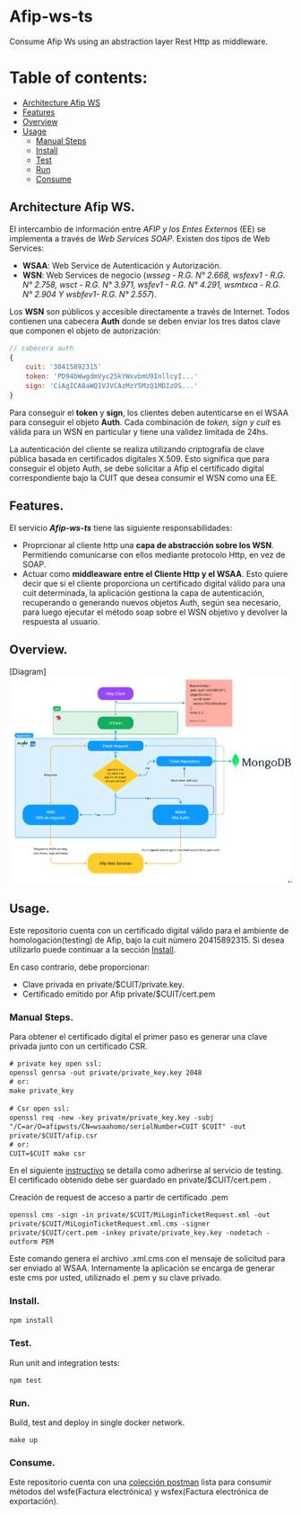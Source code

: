 # Afip-ws-ts
Consume Afip Ws using an abstraction layer Rest Http as middleware.

# Table of contents:
- [Architecture Afip WS](#arquitectura_ws_afip)
- [Features](#features)
- [Overview](#overview)
- [Usage](#usage)
  - [Manual Steps](#manual_steps)
  - [Install](#install)
  - [Test](#test)
  - [Run](#run)
  - [Consume](#consume)


## Architecture Afip WS. <a name="arquitectura_ws_afip"></a>

El intercambio de información entre _AFIP y los Entes Externos_ (EE) se implementa a través de _Web Services SOAP_.
Existen dos tipos de Web Services:
- **WSAA**: Web Service de Autenticación y Autorización.
- **WSN**: Web Services de negocio (_wsseg - R.G. N° 2.668, wsfexv1 - R.G. N° 2.758, wsct - R.G. N° 3.971,
wsfev1 - R.G. N° 4.291, wsmtxca - R.G. N° 2.904 Y wsbfev1- R.G. N° 2.557_).

Los **WSN** son públicos y accesible directamente a través de Internet.
Todos contienen una cabecera **Auth** donde se deben enviar los tres datos clave que componen el objeto de autorización:
```javascript
// cabecera auth
{
    cuit: '30415892315'
    token: 'PD94bWwgdmVyc25kYWxvbmU9InllcyI...'
    sign: 'CiAgICA8aWQ1VJVCAzMzY5MzQ1MDIzOS...'
}
```
Para conseguir el **token** y **sign**, los clientes deben autenticarse en el WSAA para conseguir el objeto **Auth**.
Cada combinación de _token, sign y cuit_ es válida para un WSN en particular y tiene una validez limitada de 24hs.

La autenticación del cliente se realiza utilizando criptografía de clave pública basada en certificados digitales X.509.
Esto significa que para conseguir el objeto Auth, se debe solicitar a Afip el certificado digital correspondiente bajo
la CUIT que desea consumir el WSN como una EE.

## Features. <a name="features"></a>

El servicio _**Afip-ws-ts**_ tiene las siguiente responsabilidades:
- Proprcionar al cliente http una **capa de abstracción sobre los WSN**. Permitiendo comunicarse con ellos mediante
protocolo Http, en vez de SOAP.
- Actuar como **middleaware entre el Cliente Http y el WSAA**. Esto quiere decir que si el cliente proporciona un
certificado digital válido para una cuit determinada, la aplicación gestiona la capa de autenticación, recuperando
o generando nuevos objetos Auth, según sea necesario, para luego ejecutar el método soap sobre el WSN objetivo y
devolver la respuesta al usuario.

## Overview. <a name="overview"></a>
[Diagram]<img src="diagram.png">

## Usage. <a name="usage"></a>

Este repositorio cuenta con un certificado digital válido para el ambiente de homologación(testing) de Afip,
bajo la cuit número 20415892315.
Si desea utilizarlo puede continuar a la sección [Install](#install).

En caso contrario, debe proporcionar: 
- Clave privada en private/$CUIT/private.key.
- Certificado emitido por Afip private/$CUIT/cert.pem

### Manual Steps. <a name="manual_steps"></a>

Para obtener el certificado digital el primer paso es generar una clave privada junto con un certificado CSR.
```shell
# private key open ssl:
openssl genrsa -out private/private_key.key 2048 
# or:
make private_key

# Csr open ssl:
openssl req -new -key private/private_key.key -subj "/C=ar/O=afipwsts/CN=wsaahomo/serialNumber=CUIT $CUIT" -out private/$CUIT/afip.csr
# or:
CUIT=$CUIT make csr
```

En el siguiente [instructivo](https://www.afip.gob.ar/ws/WSASS/WSASS_como_adherirse.pdf) se detalla
como adherirse al servicio de testing.
El certificado obtenido debe ser guardado en private/$CUIT/cert.pem .

Creación de request de acceso a partir de certificado .pem
```shell
openssl cms -sign -in private/$CUIT/MiLoginTicketRequest.xml -out private/$CUIT/MiLoginTicketRequest.xml.cms -signer private/$CUIT/cert.pem -inkey private/private_key.key -nodetach -outform PEM
```
Este comando genera el archivo .xml.cms con el mensaje de solicitud para ser enviado al WSAA. Internamente la aplicación
se encarga de generar este cms por usted, utiliznado el .pem y su clave privado.

### Install. <a name="install"></a>

```shell
npm install
```

### Test. <a name="test"></a>
Run unit and integration tests:
```shell
npm test
```

### Run. <a name="run"></a>
Build, test and deploy in single docker network.
```shell
make up
```

### Consume. <a name="consume"></a>
Este repositorio cuenta con una [colección postman](afip-ws-ts.postman_collection.json) lista para consumir
métodos del wsfe(Factura electrónica) y wsfex(Factura electrónica de exportación).
